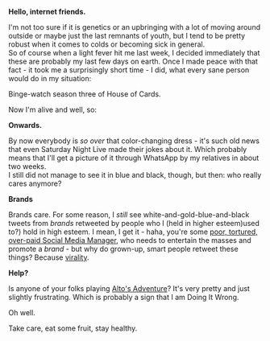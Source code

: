 **Hello, internet friends.**

I'm not too sure if it is genetics or an upbringing with a lot of moving around outside or maybe just the last remnants of youth, but I tend to be pretty robust when it comes to colds or becoming sick in general.  
So of course when a light fever hit me last week, I decided immediately that these are probably my last few days on earth. Once I made peace with that fact - it took me a surprisingly short time - I did, what every sane person would do in my situation:

Binge-watch season three of House of Cards.

Now I'm alive and well, so:

**Onwards.**

By now everybody is *so over* that color-changing dress - it's such old news that even Saturday Night Live made their jokes about it. Which probably means that I'll get a picture of it through WhatsApp by my relatives in about two weeks.  
I still did not manage to see it in blue and black, though, but then: who really cares anymore?

**Brands**

Brands care. For some reason, I *still* see white-and-gold-blue-and-black tweets from *brands* retweeted by people who I (held in higher esteem)used to?) hold in high esteem. I mean, I get it - haha, you're some [poor, tortured, over-paid Social Media Manager](http://motherboard.vice.com/read/i-tweeted-to-kids-as-a-piece-of-cheese-for-a-year), who needs to entertain the masses and promote a *brand* - but why do grown-up, smart people retweet these things? Because [virality](http://deadspin.com/the-quest-for-virality-is-making-everything-shitty-1683784595). 

**Help?**

Is anyone of your folks playing [Alto's Adventure](http://altosadventure.com/)? It's very pretty and just slightly frustrating. Which is probably a sign that I am Doing It Wrong.

Oh well.

Take care, eat some fruit, stay healthy.